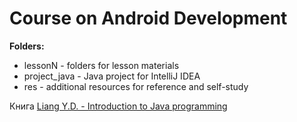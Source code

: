 # Course on Android Development

**Folders:**
- lessonN - folders for lesson materials
- project_java - Java project for IntelliJ IDEA
- res - additional resources for reference and self-study


Книга [Liang Y.D. - Introduction to Java programming](https://www.dropbox.com/s/2n590tuyfr9cdph/Liang_Y_D_-_Introduction_to_Java_Programming.pdf?dl=0)
